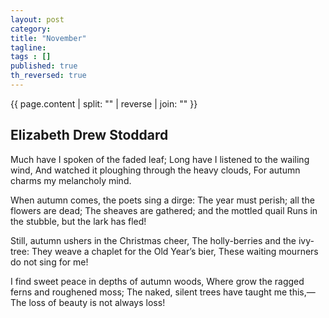 ```yaml
---
layout: post 
category: 
title: "November"
tagline: 
tags : [] 
published: true
th_reversed: true
---
```


{{ page.content | split: "" | reverse | join: "" }}

## Elizabeth Drew Stoddard

Much have I spoken of the faded leaf;	 Long have I listened to the wailing wind,	 And watched it ploughing through the heavy clouds,	 For autumn charms my melancholy mind.	 

When autumn comes, the poets sing a dirge: The year must perish; all the flowers are dead;	 The sheaves are gathered; and the mottled quail	 Runs in the stubble, but the lark has fled!	 

Still, autumn ushers in the Christmas cheer,	 The holly-berries and the ivy-tree: They weave a chaplet for the Old Year’s bier,	 These waiting mourners do not sing for me!	 

I find sweet peace in depths of autumn woods,	 Where grow the ragged ferns and roughened moss;	 The naked, silent trees have taught me this,— The loss of beauty is not always loss!
